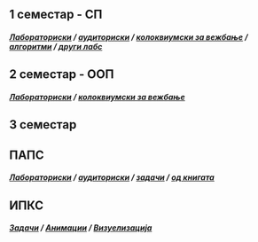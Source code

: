 ## 1 семестар - СП
##### [Лабораториски](https://github.com/krembanan4e/Materijali-za-na-fakultet/tree/main/SP/labs) / [аудиториски](https://github.com/krembanan4e/Materijali-za-na-fakultet/tree/main/SP/auditoriski) / [колоквиумски за вежбање](https://github.com/krembanan4e/Materijali-za-na-fakultet/tree/main/SP/za%20vezhbanje) / [алгоритми](https://github.com/krembanan4e/Materijali-za-na-fakultet/tree/main/SP/random) / [други лабс](https://github.com/krembanan4e/Materijali-za-na-fakultet/tree/main/SP/dopolnitelni%20labs)
## 2 семестар - ООП
##### [Лабораториски](https://github.com/krembanan4e/Materijali-za-na-fakultet/tree/main/OOP/labs) / [колоквиумски за вежбање](https://github.com/krembanan4e/Materijali-za-na-fakultet/tree/main/OOP/kolokviumski)
## 3 семестар 
## ПАПС
##### [Лабораториски](https://github.com/krembanan4e/Materijali-za-na-fakultet/tree/main/PAPS/labs) / [аудиториски](https://github.com/krembanan4e/Materijali-za-na-fakultet/tree/main/PAPS/auditoriski) / [задачи](https://github.com/krembanan4e/Materijali-za-na-fakultet/tree/main/PAPS) /  [од книгата](https://github.com/krembanan4e/Materijali-za-na-fakultet/tree/main/PAPS/kniga) 
## ИПКС
##### [Задачи](https://github.com/krembanan4e/Materijali-za-na-fakultet/tree/main/IPKS/zadaci) / [Анимации](https://github.com/krembanan4e/Materijali-za-na-fakultet/tree/main/IPKS/animacii) / [Визуелизација](https://github.com/krembanan4e/Materijali-za-na-fakultet/tree/main/IPKS/vizuelizacija)

